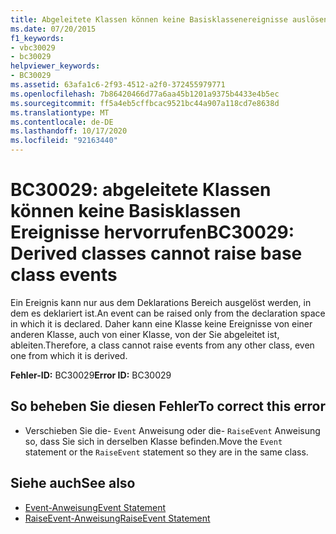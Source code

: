 ```yaml
---
title: Abgeleitete Klassen können keine Basisklassenereignisse auslösen.
ms.date: 07/20/2015
f1_keywords:
- vbc30029
- bc30029
helpviewer_keywords:
- BC30029
ms.assetid: 63afa1c6-2f93-4512-a2f0-372455979771
ms.openlocfilehash: 7b86420466d77a6aa45b1201a9375b4433e4b5ec
ms.sourcegitcommit: ff5a4eb5cffbcac9521bc44a907a118cd7e8638d
ms.translationtype: MT
ms.contentlocale: de-DE
ms.lasthandoff: 10/17/2020
ms.locfileid: "92163440"
---
```

# <a name="bc30029-derived-classes-cannot-raise-base-class-events"></a><span data-ttu-id="6394d-102">BC30029: abgeleitete Klassen können keine Basisklassen Ereignisse hervorrufen</span><span class="sxs-lookup"><span data-stu-id="6394d-102">BC30029: Derived classes cannot raise base class events</span></span>

<span data-ttu-id="6394d-103">Ein Ereignis kann nur aus dem Deklarations Bereich ausgelöst werden, in dem es deklariert ist.</span><span class="sxs-lookup"><span data-stu-id="6394d-103">An event can be raised only from the declaration space in which it is declared.</span></span> <span data-ttu-id="6394d-104">Daher kann eine Klasse keine Ereignisse von einer anderen Klasse, auch von einer Klasse, von der Sie abgeleitet ist, ableiten.</span><span class="sxs-lookup"><span data-stu-id="6394d-104">Therefore, a class cannot raise events from any other class, even one from which it is derived.</span></span>

 <span data-ttu-id="6394d-105">**Fehler-ID:** BC30029</span><span class="sxs-lookup"><span data-stu-id="6394d-105">**Error ID:** BC30029</span></span>

## <a name="to-correct-this-error"></a><span data-ttu-id="6394d-106">So beheben Sie diesen Fehler</span><span class="sxs-lookup"><span data-stu-id="6394d-106">To correct this error</span></span>

- <span data-ttu-id="6394d-107">Verschieben Sie die- `Event` Anweisung oder die- `RaiseEvent` Anweisung so, dass Sie sich in derselben Klasse befinden.</span><span class="sxs-lookup"><span data-stu-id="6394d-107">Move the `Event` statement or the `RaiseEvent` statement so they are in the same class.</span></span>

## <a name="see-also"></a><span data-ttu-id="6394d-108">Siehe auch</span><span class="sxs-lookup"><span data-stu-id="6394d-108">See also</span></span>

- [<span data-ttu-id="6394d-109">Event-Anweisung</span><span class="sxs-lookup"><span data-stu-id="6394d-109">Event Statement</span></span>](../statements/event-statement.md)
- [<span data-ttu-id="6394d-110">RaiseEvent-Anweisung</span><span class="sxs-lookup"><span data-stu-id="6394d-110">RaiseEvent Statement</span></span>](../statements/raiseevent-statement.md)
